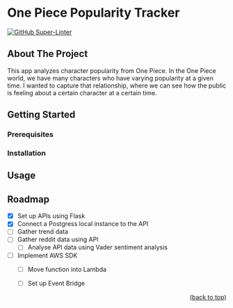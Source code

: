 # One Piece Popularity Tracker

[![GitHub Super-Linter](https://github.com/martham0/one-piece-api/actions/workflows/super-linter.yml/badge.svg)](https://github.com/marketplace/actions/super-linter)

<!-- ABOUT THE PROJECT -->
## About The Project
This app analyzes character popularity from One Piece. In the One Piece world, we have many characters who have varying popularity at a given time. I wanted to capture that relationship, where we can see how the public is feeling about a certain character at a certain time. 


<!-- GETTING STARTED -->
## Getting Started
### Prerequisites
### Installation

<!-- USAGE EXAMPLES -->
## Usage


<!-- ROADMAP -->
## Roadmap

- [x] Set up APIs using Flask
- [x] Connect a Postgress local instance to the API
- [ ] Gather trend data 
- [ ] Gather reddit data using API
    - [ ] Analyse API data using Vader sentiment analysis
      
- [ ] Implement AWS SDK
    - [ ] Move function into Lambda
    - [ ] Set up Event Bridge 


<p align="right">(<a href="#readme-top">back to top</a>)</p>

